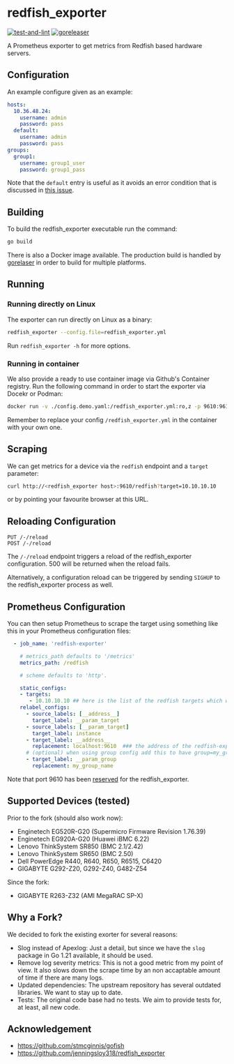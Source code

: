 # redfish_exporter

[![test-and-lint](https://github.com/FlxPeters/redfish_exporter/actions/workflows/test-and-lint.yml/badge.svg)](https://github.com/FlxPeters/redfish_exporter/actions/workflows/test-and-lint.yml)
[![goreleaser](https://github.com/FlxPeters/redfish_exporter/actions/workflows/build-goreleaser.yml/badge.svg)](https://github.com/FlxPeters/redfish_exporter/actions/workflows/build-goreleaser.yml)


A Prometheus exporter to get metrics from Redfish based hardware servers.

## Configuration

An example configure given as an example:

```yaml
hosts:
  10.36.48.24:
    username: admin
    password: pass
  default:
    username: admin
    password: pass
groups:
  group1:
    username: group1_user
    password: group1_pass
```
Note that the ```default``` entry is useful as it avoids an error
condition that is discussed in [this issue][1].

## Building

To build the redfish_exporter executable run the command:

```sh
go build
```

There is also a Docker image available. The production build is handled by [gorelaser](https://goreleaser.com/) in order to build for multiple platforms.

## Running

### Running directly on Linux

The exporter can run directly on Linux as a binary:

```sh
redfish_exporter --config.file=redfish_exporter.yml
```
Run `redfish_exporter -h` for more options.

### Running in container

We also provide a ready to use container image via Github's Container registry. Run the following command in order to start the exporter via Docekr or Podman:

```sh
docker run -v ./config.demo.yaml:/redfish_exporter.yml:ro,z -p 9610:9610 ghcr.io/flxpeters/redfish_exporter:latest
```

Remember to replace your config  `/redfish_exporter.yml` in the container with your own one.

## Scraping

We can get metrics for a device via the `redfish` endpoint and a `target` parameter:

```sh
curl http://<redfish_exporter host>:9610/redfish?target=10.10.10.10
```
or by pointing your favourite browser at this URL.

## Reloading Configuration

```
PUT /-/reload
POST /-/reload
```

The `/-/reload` endpoint triggers a reload of the redfish_exporter configuration.
500 will be returned when the reload fails.

Alternatively, a configuration reload can be triggered by sending `SIGHUP` to the redfish_exporter process as well.

## Prometheus Configuration

You can then setup Prometheus to scrape the target using something like this in your Prometheus configuration files:

```yaml
  - job_name: 'redfish-exporter'

    # metrics_path defaults to '/metrics'
    metrics_path: /redfish

    # scheme defaults to 'http'.

    static_configs:
    - targets:
       - 10.10.10.10 ## here is the list of the redfish targets which will be monitored
    relabel_configs:
      - source_labels: [__address__]
        target_label: __param_target
      - source_labels: [__param_target]
        target_label: instance
      - target_label: __address__
        replacement: localhost:9610  ### the address of the redfish-exporter address
      # (optional) when using group config add this to have group=my_group_name
      - target_label: __param_group
        replacement: my_group_name
```

Note that port 9610 has been [reserved][4] for the redfish_exporter.

## Supported Devices (tested)

Prior to the fork (should also work now):

- Enginetech EG520R-G20 (Supermicro Firmware Revision 1.76.39)
- Enginetech EG920A-G20 (Huawei iBMC 6.22)
- Lenovo ThinkSystem SR850 (BMC 2.1/2.42)
- Lenovo ThinkSystem SR650 (BMC 2.50)
- Dell PowerEdge R440, R640, R650, R6515, C6420
- GIGABYTE G292-Z20, G292-Z40, G482-Z54

Since the fork:

- GIGABYTE R263-Z32 (AMI MegaRAC SP-X)

## Why a Fork?

We decided to fork the existing exorter for several reasons:

- Slog instead of Apexlog: Just a detail, but since we have the `slog` package in Go 1.21 available, it should be used.
- Remove log severity metrics: This is not a good metric from my point of view.
  It also slows down the scrape time by an non accaptable amount of time if there are many logs.
- Updated dependencies: The upstream repository has several outdated libraries. We want to stay up to date.
- Tests: The original code base had no tests. We aim to provide tests for, at least, all new code.

## Acknowledgement

* https://github.com/stmcginnis/gofish
* https://github.com/jenningsloy318/redfish_exporter

[1]: https://github.com/jenningsloy318/redfish_exporter/issues/7
[4]: https://github.com/prometheus/prometheus/wiki/Default-port-allocations
